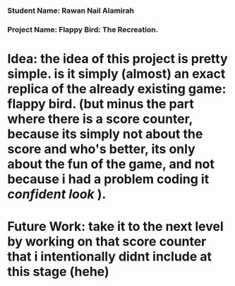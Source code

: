 ### Student Name: Rawan Nail Alamirah


### Project Name: Flappy Bird: The Recreation.

# Idea: the idea of this project is pretty simple. is it simply (almost) an exact replica of the already existing game: flappy bird. (but minus the part where there is a score counter, because its simply not about the score and who's better, its only about the fun of the game, and not because i had a problem coding it *confident look* ).


# Future Work: take it to the next level by working on that score counter that i intentionally didnt include at this stage (hehe)




